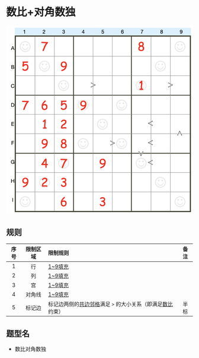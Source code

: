 # 数比+对角数独
<!-- START doctoc generated TOC please keep comment here to allow auto update -->
<!-- DON'T EDIT THIS SECTION, INSTEAD RE-RUN doctoc TO UPDATE -->

<!-- END doctoc generated TOC please keep comment here to allow auto update -->

![题](../../../images/sudoku/数比+对角数独.png)

## 规则

| 序号  | 限制区域 | 限制规则                                | 备注  |
|:---:|:----:|:------------------------------------|:---:|
|  1  |  行   | [1~9填充]                             |     |
|  2  |  列   | [1~9填充]                             |     |
|  3  |  宫   | [1~9填充]                             |     |
|  4  | 对角线  | [1~9填充]                             |     |
|  5  | 标记边  | 标记边两侧的[共边邻格]满足 `>` 的大小关系（即满足[数比]约束） | 半标  |

## 题型名

- 数比对角数独

[1~9填充]: ../../../rules/rules.md#1to9填充

[共边邻格]: ../../../rules/rules.md#共边邻格

[数比]: ../../../rules/rules.md#数比
